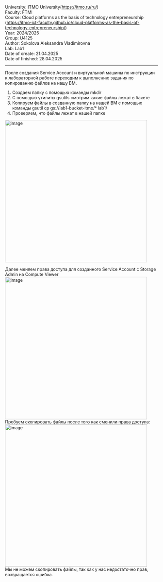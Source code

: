 University: ITMO University(https://itmo.ru/ru/)  
Faculty: FTMI  
Course: Cloud platforms as the basis of technology entrepreneurship (https://itmo-ict-faculty.github.io/cloud-platforms-as-the-basis-of-technology-entrepreneurship/)  
Year: 2024/2025  
Group: U4125  
Author: Sokolova Aleksandra Vladimirovna  
Lab: Lab1  
Date of create: 21.04.2025  
Date of finished: 28.04.2025  
___
После создания Service Account и виртуальной машины по инструкции к лабораторной работе переходим к выполнению задания по копированию файлов на нашу ВМ.  
1. Создаем папку с помощью команды mkdir
2. С помощью утилиты gsutils смотрим какие файлы лежат в бакете
3. Копируем файлы в созданную папку на нашей ВМ  с помощью команды gsutil cp gs://lab1-bucket-itmo/* lab1/  
4. Проверяем, что файлы лежат в нашей папке  
<img width="468" alt="image" src="https://github.com/user-attachments/assets/65104ab5-7139-4316-b6df-60884141cbfa" />  

Далее меняем права доступа для созданного Service Account с Storage Admin на Compute Viewer
<img width="468" alt="image" src="https://github.com/user-attachments/assets/39f7e3f1-c50a-4b2d-9cf8-edbc1f513508" />  
Пробуем скопировать файлы после того как сменили права доступа:  
<img width="468" alt="image" src="https://github.com/user-attachments/assets/5403f43d-e124-4a81-b1c0-91ef46c0b823" />  
Мы не можем скопировать файлы, так как у нас недостаточно прав, возвращается ошибка.
